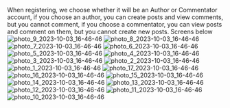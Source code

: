 When registering, we choose whether it will be an Author or Commentator account, if you choose an author, you can create posts and view comments, but you cannot comment, if you choose a commentator, you can view posts and comment on them, but you cannot create new posts.
Screens below
![photo_9_2023-10-03_16-46-46](https://github.com/yura12481/micro-blogging/assets/114431551/58b7629b-1c27-4b9a-9224-58a549c5ac30)
![photo_8_2023-10-03_16-46-46](https://github.com/yura12481/micro-blogging/assets/114431551/5e43e080-8842-4769-8526-a863a576e8e6)
![photo_7_2023-10-03_16-46-46](https://github.com/yura12481/micro-blogging/assets/114431551/226a3ad7-ef52-4e13-af0e-bf25840b9648)
![photo_6_2023-10-03_16-46-46](https://github.com/yura12481/micro-blogging/assets/114431551/181ff4c9-71fe-4589-8458-a8b7d194d190)
![photo_5_2023-10-03_16-46-46](https://github.com/yura12481/micro-blogging/assets/114431551/18ccc3a1-8a5c-4896-a255-83ad948df0ec)
![photo_4_2023-10-03_16-46-46](https://github.com/yura12481/micro-blogging/assets/114431551/5981b6d7-0a97-47fb-a427-15b6d0266223)
![photo_3_2023-10-03_16-46-46](https://github.com/yura12481/micro-blogging/assets/114431551/e3a8ae4e-a7cd-496e-ab41-0cef06fbf2ea)
![photo_2_2023-10-03_16-46-46](https://github.com/yura12481/micro-blogging/assets/114431551/12174fc2-fc7e-4bef-b972-074f2834243d)
![photo_1_2023-10-03_16-46-46](https://github.com/yura12481/micro-blogging/assets/114431551/4c471b26-e48b-446e-a475-1feeb4d12052)
![photo_17_2023-10-03_16-46-46](https://github.com/yura12481/micro-blogging/assets/114431551/18f91637-dd85-4252-8aee-eb286cb67b0b)
![photo_16_2023-10-03_16-46-46](https://github.com/yura12481/micro-blogging/assets/114431551/164c9406-b59a-40a2-b7cb-a6bba7de41b9)
![photo_15_2023-10-03_16-46-46](https://github.com/yura12481/micro-blogging/assets/114431551/7aa83f7a-4539-4fc8-b24b-fec0a54549f8)
![photo_14_2023-10-03_16-46-46](https://github.com/yura12481/micro-blogging/assets/114431551/6e04cb61-9489-4deb-867b-f8e0d16dc058)
![photo_13_2023-10-03_16-46-46](https://github.com/yura12481/micro-blogging/assets/114431551/77c0bb29-57d2-4959-b915-891234345778)
![photo_12_2023-10-03_16-46-46](https://github.com/yura12481/micro-blogging/assets/114431551/f367b825-41e5-4cb3-b859-8a416a925fc8)
![photo_11_2023-10-03_16-46-46](https://github.com/yura12481/micro-blogging/assets/114431551/d8553a66-2935-4b68-958a-c49a779c979a)
![photo_10_2023-10-03_16-46-46](https://github.com/yura12481/micro-blogging/assets/114431551/3cb580d6-3734-4155-bfd4-510c0dbdf40a)
